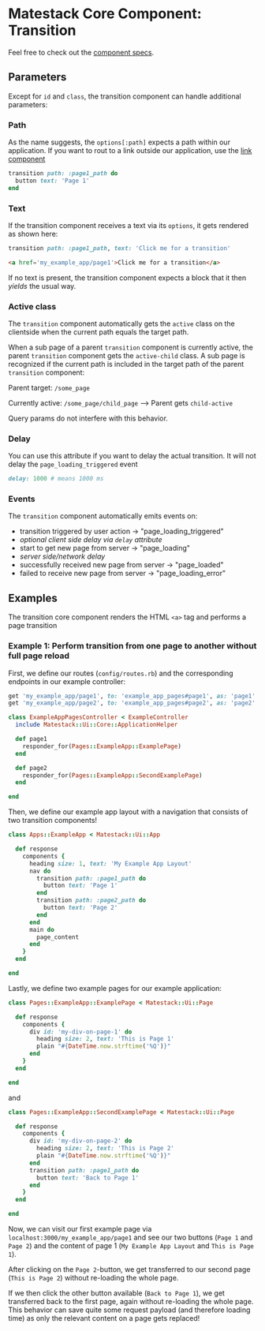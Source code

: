 # Matestack Core Component: Transition

Feel free to check out the [component specs](/spec/usage/components/transition_spec.rb).

## Parameters

Except for `id` and `class`, the transition component can handle additional parameters:

### Path

As the name suggests, the `options[:path]` expects a path within our application. If you want to rout to a link outside our application, use the [link component](/docs/components/link.md)

```ruby
transition path: :page1_path do
  button text: 'Page 1'
end
```

### Text

If the transition component receives a text via its `options`, it gets rendered as shown here:

```ruby
transition path: :page1_path, text: 'Click me for a transition'
```

```HTML
<a href='my_example_app/page1'>Click me for a transition</a>
```

If no text is present, the transition component expects a block that it then *yields* the usual way.

### Active class

The `transition` component automatically gets the `active` class on the clientside when the current path equals the target path.

When a sub page of a parent `transition` component is currently active, the parent `transition` component gets the `active-child` class. A sub page is recognized if the current path is included in the target path of the parent `transition` component:

Parent target: `/some_page`

Currently active: `/some_page/child_page` --> Parent gets `child-active`

Query params do not interfere with this behavior.

### Delay

You can use this attribute if you want to delay the actual transition. It will not delay the `page_loading_triggered` event

```ruby
delay: 1000 # means 1000 ms
```

### Events

The `transition` component automatically emits events on:

* transition triggered by user action -> "page_loading_triggered"
* *optional client side delay via `delay` attribute*
* start to get new page from server -> "page_loading"
* *server side/network delay*
* successfully received new page from server -> "page_loaded"
* failed to receive new page from server -> "page_loading_error"

## Examples

The transition core component renders the HTML `<a>` tag and performs a page transition

### Example 1: Perform transition from one page to another without full page reload

First, we define our routes (`config/routes.rb`) and the corresponding endpoints in our example controller:

```ruby
get 'my_example_app/page1', to: 'example_app_pages#page1', as: 'page1'
get 'my_example_app/page2', to: 'example_app_pages#page2', as: 'page2'
```

```ruby
class ExampleAppPagesController < ExampleController
  include Matestack::Ui::Core::ApplicationHelper

  def page1
    responder_for(Pages::ExampleApp::ExamplePage)
  end

  def page2
    responder_for(Pages::ExampleApp::SecondExamplePage)
  end

end
```

Then, we define our example app layout with a navigation that consists of two transition components!

```ruby
class Apps::ExampleApp < Matestack::Ui::App

  def response
    components {
      heading size: 1, text: 'My Example App Layout'
      nav do
        transition path: :page1_path do
          button text: 'Page 1'
        end
        transition path: :page2_path do
          button text: 'Page 2'
        end
      end
      main do
        page_content
      end
    }
  end

end
```

Lastly, we define two example pages for our example application:

```ruby
class Pages::ExampleApp::ExamplePage < Matestack::Ui::Page

  def response
    components {
      div id: 'my-div-on-page-1' do
        heading size: 2, text: 'This is Page 1'
        plain "#{DateTime.now.strftime('%Q')}"
      end
    }
  end

end
```

and

```ruby
class Pages::ExampleApp::SecondExamplePage < Matestack::Ui::Page

  def response
    components {
      div id: 'my-div-on-page-2' do
        heading size: 2, text: 'This is Page 2'
        plain "#{DateTime.now.strftime('%Q')}"
      end
      transition path: :page1_path do
        button text: 'Back to Page 1'
      end
    }
  end

end
```

Now, we can visit our first example page via `localhost:3000/my_example_app/page1` and see our two buttons (`Page 1` and `Page 2`) and the content of page 1 (`My Example App Layout` and `This is Page 1`).

After clicking on the `Page 2`-button, we get transferred to our second page (`This is Page 2`) without re-loading the whole page.

If we then click the other button available (`Back to Page 1`), we get transferred back to the first page, again without re-loading the whole page. This behavior can save quite some request payload (and therefore loading time) as only the relevant content on a page gets replaced!

